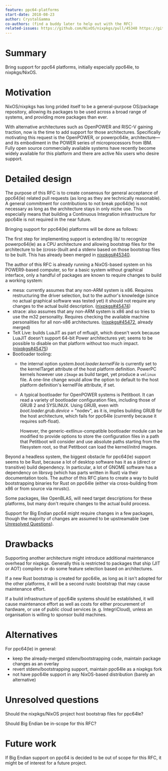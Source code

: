 ```yaml
---
feature: ppc64-platforms
start-date: 2018-08-23
author: CrystalGamma
co-authors: (find a buddy later to help out with the RFC)
related-issues: https://github.com/NixOS/nixpkgs/pull/45340 https://github.com/NixOS/nixpkgs/pull/45472 https://github.com/NixOS/nixpkgs/pull/45474 https://github.com/NixOS/nixpkgs/pull/45475
---
```


# Summary
[summary]: #summary

Bring support for ppc64 platforms, initially especially ppc64le, to nixpkgs/NixOS.

# Motivation
[motivation]: #motivation

NixOS/nixpkgs has long prided itself to be a general-purpose OS/package repository, allowing its packages to be used across a broad range of systems, and providing more packages than ever.

With alternative architectures such as OpenPOWER and RISC-V gaining traction, now is the time to add support for those architectures.
Specifically motivating this request is the OpenPOWER, or powerpc64le, architecture—and its embodiment in the POWER series of microprocessors from IBM.
Fully open source commercially available systems have recently become widely available for this platform and there are active Nix users who desire support.

# Detailed design
[design]: #detailed-design

The purpose of this RFC is to create consensus for general acceptance of ppc64(le) related pull requests (as long as they are technically reasonable).
A general commitment for contributions to not break ppc64(le) is not necessary as long as the architecture stays in only niche use.
This especially means that building a Continuous Integration infrastructure for ppc64le is not required in the near future.

Bringing support for ppc64(le) platforms will be done as follows:

The first step for implementing support is extending lib/ to recognize powerpc64(le) as a CPU architecture and allowing bootstrap files for the architecture to be (cross-)built and a stdenv based on those bootstrap files to be built.
This has already been merged in [nixpkgs#45340](https://github.com/NixOS/nixpkgs/pull/45340).

The author of this RFC is already running a NixOS-based system on his POWER9-based computer, so for a basic system without graphical interface, only a handful of packages are known to require changes to build a working system:

* mesa: currently assumes that any non-ARM system is x86. Requires restructuring the driver selection, but to the author's knowledge (since no actual graphical software was tested yet) it should not require any changes to the actual build description. ([nixpkgs#45474](https://github.com/NixOS/nixpkgs/pull/45474))
* strace: also assumes that any non-ARM system is x86 and so tries to use the m32 personality. Requires checking the available machine personalities for all non-x86 architectures. ([nixpkgs#45472](https://github.com/NixOS/nixpkgs/pull/45472), already merged)
* TeX Live: builds LuaJIT as part of mfluajit, which doesn't work because LuaJIT doesn't support 64-bit Power architectures yet; seems to be possible to disable on that platform without too much impact. ([nixpkgs#45475](https://github.com/NixOS/nixpkgs/pull/45475))
* Bootloader tooling:
    * the internal option *system.boot.loader.kernelFile* is currently set to the kernelTarget attribute of the host platform definition.
      PowerPC kernels however use `zImage` as build target, yet produce a `vmlinux` file.
      A one-line change would allow the option to default to the host platform definition's kernelFile attribute, if set.
    * A typical bootloader for OpenPOWER systems is Petitboot. It can read a variety of bootloader configuration files, including those of GRUB 2 and SYSLINUX.
      Using GRUB, even with *boot.loader.grub.device* = "nodev", as it is, implies building GRUB for the host architecture, which fails for ppc64le (currently because it requires soft-float).

      However, the generic-extlinux-compatible bootloader module can be modified to provide options to store the configuration files in a path that Petitboot will consider and use absolute paths starting from the filesystem root, so that Petitboot can load the kernel/initrd images.

Beyond a headless system, the biggest obstacle for ppc64(le) support seems to be Rust, because a lot of desktop software has it as a (direct or transitive) build dependency.
In particular, a lot of GNOME software has a dependency on librsvg (which has parts written in Rust) via their documentation tools.
The author of this RFC plans to create a way to build bootstrapping binaries for Rust on ppc64le (either via cross-building from x86 or from source via mrustc).

Some packages, like OpenBLAS, will need target descriptions for these platforms, but many don't require changes to the actual build process.

Support for Big Endian ppc64 might require changes in a few packages, though the majority of changes are assumed to be upstreamable (see [Unresolved Questions][unresolved]).

# Drawbacks
[drawbacks]: #drawbacks

Supporting another architecture might introduce additional maintenance overhead for nixpkgs.
Generally this is restricted to packages that ship (JIT or AOT) compilers or do some feature selection based on architectures.

If a new Rust bootstrap is created for ppc64le, as long as it isn't adopted for the other platforms, it will be a second rustc bootstrap that may cause maintenance effort.

If a build infrastructure of ppc64le systems should be established, it will cause maintenance effort as well as costs for either procurement of hardware, or use of public cloud services (e. g. IntegriCloud), unless an organisation is willing to sponsor build machines. 

# Alternatives
[alternatives]: #alternatives

For ppc64(le) in general:

* keep the already-merged stdenv/bootstrapping code, maintain package changes as an overlay
* revert stdenv/bootstrapping support, maintain ppc64le as a nixpkgs fork
* not have ppc64le support in any NixOS-based distribution (barely an alternative)

# Unresolved questions
[unresolved]: #unresolved-questions

Should the nixpkgs/NixOS project host bootstrap files for ppc64le?

Should Big Endian be in-scope for this RFC?

# Future work
[future]: #future-work

If Big Endian support on ppc64 is decided to be out of scope for this RFC, it might be of interest for a future project.

